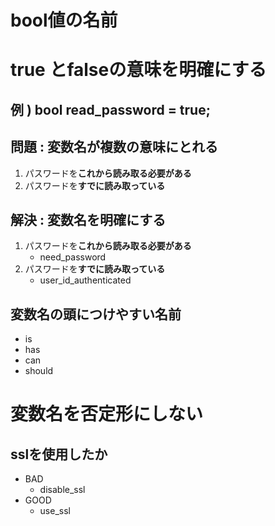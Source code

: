 # bool値の名前
# true とfalseの意味を明確にする

## 例 ) bool read_password = true;

## 問題 : 変数名が複数の意味にとれる
1. パスワードを**これから読み取る必要がある**
2. パスワードを**すでに読み取っている**

## 解決 : 変数名を明確にする
1. パスワードを**これから読み取る必要がある**
    - need_password
2. パスワードを**すでに読み取っている**
    - user_id_authenticated
## 変数名の頭につけやすい名前
- is
- has
- can
- should

# 変数名を否定形にしない

## sslを使用したか
- BAD
    - disable_ssl
- GOOD
    - use_ssl

